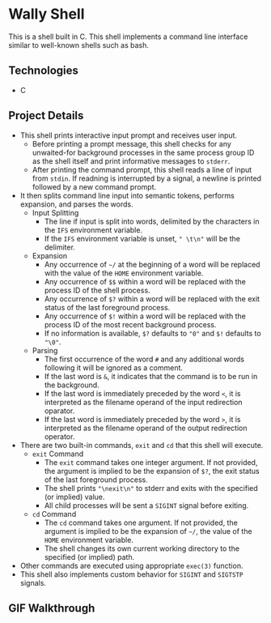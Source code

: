 # Wally Shell
This is a shell built in C.  This shell implements a command line interface similar to well-known shells such as bash.
## Technologies
* C
## Project Details
* This shell prints interactive input prompt and receives user input.
    * Before printing a prompt message, this shell checks for any unwaited-for background processes in the same process group ID as the shell itself and print informative messages to `stderr`.
    * After printing the command prompt, this shell reads a line of input from `stdin`.  If readning is interrupted by a signal, a newline is printed followed by a new command prompt.
* It then splits command line input into semantic tokens, performs expansion, and parses the words.
    * Input Splitting
        * The line if input is split into words, delimited by the characters in the `IFS` environment variable.
        * If the `IFS` environment variable is unset, `" \t\n"` will be the delimiter.
    * Expansion
        * Any occurrence of `~/` at the beginning of a word will be replaced with the value of the `HOME` environment variable.
        * Any occurrence of `$$` within a word will be replaced with the process ID of the shell process.
        * Any occurrence of `$?` within a word will be replaced with the exit status of the last foreground process.
        * Any occurrence of `$!` within a word will be replaced with the process ID of the most recent background process.
        * If no information is available, `$?` defaults to `"0"` and `$!` defaults to `"\0"`.
    * Parsing
        * The first occurrence of the word `#` and any additional words following it will be ignored as a comment.
        * If the last word is `&`, it indicates that the command is to be run in the background.
        * If the last word is immediately preceded by the word `<`, it is interpreted as the filename operand of the input redirection oparator.
        * If the last word is immediately preceded by the word `>`, it is interpreted as the filename operand of the output redirection operator.
* There are two built-in commands, `exit` and `cd` that this shell will execute.
    * `exit` Command
        * The `exit` command takes one integer argument.  If not provided, the argument is implied to be the expansion of `$?`, the exit status of the last foreground process.
        * The shell prints `"\nexit\n"` to stderr and exits with the specified (or implied) value.
        * All child processes will be sent a `SIGINT` signal before exiting.
    * `cd` Command
        * The `cd` command takes one argument.  If not provided, the argument is implied to be the expansion of `~/`, the value of the `HOME` environment variable.
        * The shell changes its own current working directory to the specified (or implied) path.
* Other commands are executed using appropriate `exec(3)` function.
* This shell also implements custom behavior for `SIGINT` and `SIGTSTP` signals.
## GIF Walkthrough